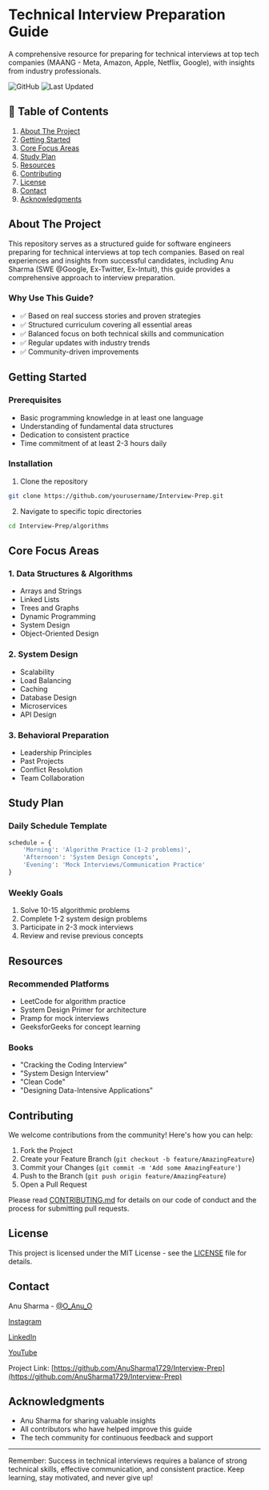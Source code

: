 # Technical Interview Preparation Guide

A comprehensive resource for preparing for technical interviews at top tech companies (MAANG - Meta, Amazon, Apple, Netflix, Google), with insights from industry professionals.

![GitHub](https://img.shields.io/github/license/yourusername/Interview-Prep)
![Last Updated](https://img.shields.io/github/last-commit/yourusername/Interview-Prep)

## 📖 Table of Contents
1. [About The Project](#about-the-project)
2. [Getting Started](#getting-started)
3. [Core Focus Areas](#core-focus-areas)
4. [Study Plan](#study-plan)
5. [Resources](#resources)
6. [Contributing](#contributing)
7. [License](#license)
8. [Contact](#contact)
9. [Acknowledgments](#acknowledgments)

## About The Project

This repository serves as a structured guide for software engineers preparing for technical interviews at top tech companies. Based on real experiences and insights from successful candidates, including Anu Sharma (SWE @Google, Ex-Twitter, Ex-Intuit), this guide provides a comprehensive approach to interview preparation.

### Why Use This Guide?

- ✅ Based on real success stories and proven strategies
- ✅ Structured curriculum covering all essential areas
- ✅ Balanced focus on both technical skills and communication
- ✅ Regular updates with industry trends
- ✅ Community-driven improvements

## Getting Started

### Prerequisites

- Basic programming knowledge in at least one language
- Understanding of fundamental data structures
- Dedication to consistent practice
- Time commitment of at least 2-3 hours daily

### Installation

1. Clone the repository
```bash
git clone https://github.com/yourusername/Interview-Prep.git
```

2. Navigate to specific topic directories
```bash
cd Interview-Prep/algorithms
```

## Core Focus Areas

### 1. Data Structures & Algorithms
- Arrays and Strings
- Linked Lists
- Trees and Graphs
- Dynamic Programming
- System Design
- Object-Oriented Design

### 2. System Design
- Scalability
- Load Balancing
- Caching
- Database Design
- Microservices
- API Design

### 3. Behavioral Preparation
- Leadership Principles
- Past Projects
- Conflict Resolution
- Team Collaboration

## Study Plan

### Daily Schedule Template
```python
schedule = {
    'Morning': 'Algorithm Practice (1-2 problems)',
    'Afternoon': 'System Design Concepts',
    'Evening': 'Mock Interviews/Communication Practice'
}
```

### Weekly Goals
1. Solve 10-15 algorithmic problems
2. Complete 1-2 system design problems
3. Participate in 2-3 mock interviews
4. Review and revise previous concepts

## Resources

### Recommended Platforms
- LeetCode for algorithm practice
- System Design Primer for architecture
- Pramp for mock interviews
- GeeksforGeeks for concept learning

### Books
- "Cracking the Coding Interview"
- "System Design Interview"
- "Clean Code"
- "Designing Data-Intensive Applications"

## Contributing

We welcome contributions from the community! Here's how you can help:

1. Fork the Project
2. Create your Feature Branch (`git checkout -b feature/AmazingFeature`)
3. Commit your Changes (`git commit -m 'Add some AmazingFeature'`)
4. Push to the Branch (`git push origin feature/AmazingFeature`)
5. Open a Pull Request

Please read [CONTRIBUTING.md](CONTRIBUTING.md) for details on our code of conduct and the process for submitting pull requests.

## License

This project is licensed under the MIT License - see the [LICENSE](LICENSE) file for details.

## Contact

Anu Sharma - [@O_Anu_O](https://x.com/O_Anu_O)

[Instagram](https://instagram.com/its.anu.sharma)

[LinkedIn](https://www.linkedin.com/in/anu-sharma-2002/)

[YouTube](https://www.youtube.com/@AnuSharma02)

Project Link: [https://github.com/AnuSharma1729/Interview-Prep](https://github.com/AnuSharma1729/Interview-Prep)

## Acknowledgments

* Anu Sharma for sharing valuable insights
* All contributors who have helped improve this guide
* The tech community for continuous feedback and support

---

Remember: Success in technical interviews requires a balance of strong technical skills, effective communication, and consistent practice. Keep learning, stay motivated, and never give up!

